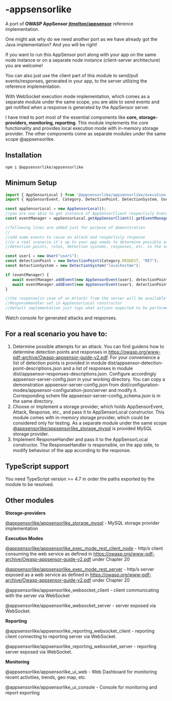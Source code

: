 # -appsensorlike
A port of **OWASP AppSensor [jtmelton/appsensor](https://github.com/jtmelton/appsensor)** reference implementation.

One might ask why do we need another port as we have already got the Java implementation? And you
 will be right! 
 
 If you want to run this AppSensor port along with your app on the same node instance or on a separate node instance (client-server architecture) you are welcome!
 
 You can also just use the client part of this module to send/pull events/responses, generated in your app, to the server utilizing the reference implementation.
 
 With WebSocket execution mode implementation, which comes as a separate module under the same scope, you are able to send events and get notified when a response is generated by the AppSensor server.
 
 I have tried to port most of the essential components like **core, storage-providers, monitoring, reporting**. This module implements the core functionality and provides local execution mode with in-memory storage provider.
 The other components come as separate modules under the same scope @appsensorlike.
 
 Installation
 ---
 ```
 npm i @appsensorlike/appsensorlike
 ```
 Minimum Setup
 ---
 ```javascript
 import { AppSensorLocal } from '@appsensorlike/appsensorlike/execution-modes/appsensor-local/appsensor_local.js';
 import { AppSensorEvent, Category, DetectionPoint, DetectionSystem, User } from "@appsensorlike/appsensorlike/core/core.js";

const appSensorLocal = new AppSensorLocal();
//you are now able to get instance of AppSensorClient respectivly EventManager and to send events to the server
const eventManager = appSensorLocal.getAppSensorClient().getEventManager();

//following lines are added just for purpose of demonstration
//
//add some events to cause an attack and respectivly response
//in a real scenario it's up to your app needs to determine possible attempts for an attack and to configure accordingly 
//detection points, rules, detection systems, responses, etc. in the server configuration 

const user1 = new User("user1");
const detectionPoint = new DetectionPoint(Category.REQUEST, "RE7");
const detectionSystem = new DetectionSystem("localhostme");

if (eventManager) {
    await eventManager.addEvent(new AppSensorEvent(user1, detectionPoint, detectionSystem)); 
    await eventManager.addEvent(new AppSensorEvent(user1, detectionPoint, detectionSystem)); //new instance every time to set timestamp
}

//the response(in cese of an Attack) from the server will be available via
//ResponseHandler set in AppSensorLocal constructor
//default implementation just logs what actions expected to be performed by your app in response to the attack
```
Watch console for generated attacks and responses.


For a real scenario you have to:
---
1) Determine possible attempts for an attack. You can find guidens how to determine detection points and responses in https://owasp.org/www-pdf-archive/Owasp-appsensor-guide-v2.pdf. For your convenience a list of detection points is provided in module dist/appsensor-detection-point-descriptions.json and a list of responses in module dist/appsensor-responses-descriptions.json. Configure accordingly appsensor-server-config.json in your working directory. You can copy a demonstration appsensor-server-config.json from dist/configuration-modes/appsensor-configuration-json/server and modify it. Corresponding schem file appsensor-server-config_schema.json is in the same directory. 
2) Choose or implement a storage provider, which holds AppSensorEvent, Attack, Response, etc., and pass it to AppSensorLocal constructor. This module comes with in-memory storage provider, which could be considered only for testing. As a separate module under the same scope [@appsensorlike/appsensorlike_storage_mysql](https://www.npmjs.com/package/@appsensorlike/appsensorlike_storage_mysql) is provided MySQL storage provider.
3) Implement ResponseHandler and pass it to the AppSensorLocal constructor. The ResponseHandler is responsible, on the app side, to modify behaviour of the app according to the response.


TypeScript support
---
You need TypeScript version >= 4.7 in order the paths exported by the module to be resolved.


Other modules
---
**Storage-providers**

[@appsensorlike/appsensorlike_storage_mysql](https://www.npmjs.com/package/@appsensorlike/appsensorlike_storage_mysql) - MySQL storage provider implementation

**Execution Modes**

[@appsensorlike/appsensorlike_exec_mode_rest_client_node](https://www.npmjs.com/package/@appsensorlike/appsensorlike_exec_mode_rest_client_node) - http/s client consuming the web service as defined in https://owasp.org/www-pdf-archive/Owasp-appsensor-guide-v2.pdf under Chapter 20

[@appsensorlike/appsensorlike_exec_mode_rest_server](https://www.npmjs.com/package/@appsensorlike/appsensorlike_exec_mode_rest_server) - http/s server exposed as a web service as defined in https://owasp.org/www-pdf-archive/Owasp-appsensor-guide-v2.pdf under Chapter 20

@appsensorlike/appsensorlike_websocket_client - client communicating with the server via WebSocket 

@appsensorlike/appsensorlike_websocket_server - server exposed via WebSocket.

**Reporting**

@appsensorlike/appsensorlike_reporting_websocket_client - reporting client connecting to reporting server via WebSocket.

@appsensorlike/appsensorlike_reporting_websocket_server - reporting server exposed via WebSocket.

**Monitoring**

@appsensorlike/appsensorlike_ui_web - Web Dashboard for monitoring recent activities, trends, geo map, etc.

@appsensorlike/appsensorlike_ui_console - Console for monitoring and report exporting
